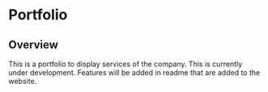 # Portfolio

## Overview
This is a portfolio to display services of the company. This is currently under development. Features will be added in readme that are added to the website.

